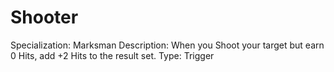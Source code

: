 # Shooter

Specialization: Marksman
Description: When you Shoot your target but earn 0 Hits, add +2 Hits to the result set.
Type: Trigger